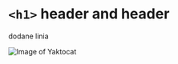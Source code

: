 # `<h1>` header and header
dodane linia


![Image of Yaktocat](https://octodex.github.com/images/yogitocat.png)
